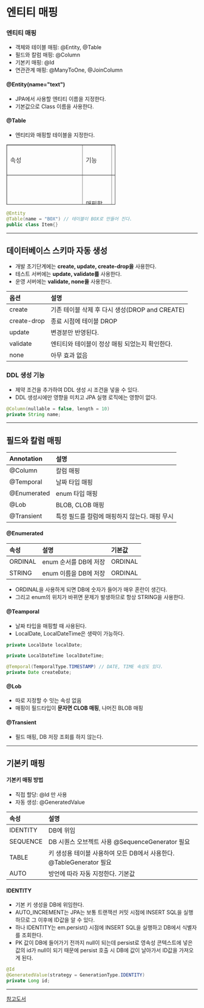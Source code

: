 # 엔티티 매핑

### 엔티티 매핑
- 객체와 테이블 매핑: @Entity, @Table
- 필드와 칼럼 매핑: @Column
- 기본키 매핑: @Id
- 연관관계 매핑: @ManyToOne, @JoinColumn

#### @Entity(name="text")
- JPA에서 사용할 엔티티 이름을 지정한다.  
- 기본값으로 Class 이름을 사용한다.

#### @Table
- 엔티티와 매핑할 테이블을 지정한다.

<table style="border-collapse: collapse; width: 56.9767%; height: 158px;" border="1"><tbody><tr style="height: 20px;"><td style="width: 269.6px; height: 20px;"><span style="color: #333333;">속성<span>&nbsp;</span></span></td><td style="width: 269.6px; height: 20px;"><span style="color: #333333;">기능</span></td><td style="width: 269.6px; height: 20px;"><span style="color: #333333;">기본값<span>&nbsp;</span></span></td></tr><tr style="height: 20px;"><td style="width: 269.6px; height: 20px;"><span style="color: #333333;">name<span>&nbsp;</span></span></td><td style="width: 269.6px; height: 20px;"><span style="color: #333333;">매핑할 테이블 이름<span>&nbsp;</span></span></td><td style="width: 269.6px; height: 20px;"><span style="color: #333333;">엔티티 이름을 사용</span></td></tr><tr style="height: 20px;"><td style="width: 269.6px; height: 20px;"><span style="color: #333333;">catalog<span>&nbsp;</span></span></td><td style="width: 269.6px; height: 20px;"><span style="color: #333333;">데이터베이스 catalog 매핑</span></td><td style="width: 269.6px; height: 20px;">&nbsp;</td></tr><tr><td style="width: 269.6px;"><span style="color: #333333;">schema<span>&nbsp;</span></span></td><td style="width: 269.6px;"><span style="color: #333333;">데이터베이스 schema 매핑</span></td><td style="width: 269.6px;">&nbsp;</td></tr><tr><td style="width: 269.6px;"><span style="color: #333333;"><span style="color: #333333;">uniqueConstraints(DDL)</span></span></td><td style="width: 269.6px;"><span style="color: #333333;">DDL 생성 시 유니크 제약 조건 생성</span></td><td style="width: 269.6px;">&nbsp;</td></tr></tbody></table>

```java
@Entity
@Table(name = "BOX") // 테이블이 BOX로 만들어 진다.
public class Item{}
```

---

## 데이터베이스 스키마 자동 생성

- 개발 초기단계에는 **create, update, create-drop을** 사용한다.  
- 테스트 서버에는 **update, validate를** 사용한다.  
- 운영 서버에는 **validate, none을** 사용한다.

| 옵션 | 설명 |
| :-- | :-- |
| create | 기존 테이블 삭제 후 다시 생성(DROP and CREATE) |
| create-drop | 종료 시점에 테이블 DROP |
| update | 변경분만 반영된다. |
| validate | 엔티티와 테이블이 정상 매핑 되었는지 확인한다. |
| none | 아무 효과 없음 |

### DDL 생성 기능

- 제약 조건을 추가하여 DDL 생성 시 조건을 넣을 수 있다.  
- DDL 생성시에만 영향을 미치고 JPA 실행 로직에는 영향이 없다.

```java
@Column(nullable = false, length = 10)
private String name;
```

---

## 필드와 칼럼 매핑

| Annotation | 설명 |
| :-- | :-- |
| @Column | 칼럼 매핑 |
| @Temporal | 날짜 타입 매핑 |
| @Enumerated | enum 타입 매핑 |
| @Lob | BLOB, CLOB 매핑 |
| @Transient | 특정 필드를 컬럼에 매핑하지 않는다. 매핑 무시 |

#### @Enumerated

| 속성 | 설명 | 기본값 |
| :-- | :-- | :-- |
| ORDINAL | enum 순서를 DB에 저장 | ORDINAL |
| STRING | enum 이름을 DB에 저장 | ORDINAL |

-   ORDINAL을 사용하게 되면 DB에 숫자가 들어가 매우 혼란이 생긴다.
-   그리고 enum의 위치가 바뀌면 문제가 발생하므로 항상 STRING을 사용한다.

#### @Teamporal

- 날짜 타입을 매핑할 때 사용된다.  
- LocalDate, LocalDateTime은 생략이 가능하다.

```java
private LocalDate localDate;

private LocalDateTime localDateTime;

@Temporal(TemporalType.TIMESTAMP) // DATE, TIME 속성도 있다.
private Date createDate;
```

#### @Lob

- 따로 지정할 수 잇는 속성 없음  
- 매핑이 필드타입이 **문자면 CLOB 매핑**, 나머진 BLOB 매핑

#### @Transient

- 필드 매핑, DB 저장 조회를 하지 않는다.

---

## 기본키 매핑

#### 기본키 매핑 방법

- 직접 할당: @Id 만 사용
- 자동 생성: @GeneratedValue

| 속성 | 설명 |
| :-- | :-- |
| IDENTITY | DB에 위임 |
| SEQUENCE | DB 시퀀스 오브젝트 사용 @SequenceGenerator 필요 |
| TABLE | 키 생성용 테이블 사용하여 모든 DB에서 사용한다. @TableGenerator 필요 |
| AUTO | 방언에 따라 자동 지정한다. 기본값 |

#### IDENTITY

- 기본 키 생성을 DB에 위임한다.
- AUTO\_INCREMENT는 JPA는 보통 트랜잭션 커밋 시점에 INSERT SQL을 실행하므로 그 이후에 ID값을 알 수 있다.
- 하나 IDENTITY는 em.persist() 시점에 INSERT SQL을 실행하고 DB에서 식별자를 조회한다.  
- PK 값이 DB에 들어가기 전까지 null이 되는데 persist로 영속성 콘텍스트에 넣은 값의 id가 null이 되기 때문에 persist 호출 시 DB에 값이 날아가서 ID값을 가져오게 된다.

``` java
@Id
@GeneratedValue(strategy = GenerationType.IDENTITY)
private Long id;
```

---
[참고도서](http://www.yes24.com/Product/Goods/19040233)
